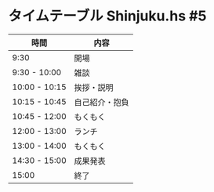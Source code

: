 タイムテーブル Shinjuku.hs #5
=============================

時間		| 内容
----------------|------
 9:30		| 開場
 9:30 - 10:00	| 雑談
10:00 - 10:15   | 挨拶・説明
10:15 - 10:45	| 自己紹介・抱負
10:45 - 12:00	| もくもく
12:00 - 13:00	| ランチ
13:00 - 14:00   | もくもく
14:30 - 15:00	| 成果発表
15:00		| 終了
